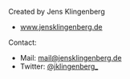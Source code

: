Created by Jens Klingenberg
* www.jensklingenberg.de


Contact:
* Mail: mail@jensklingenberg.de
* Twitter: [@jklingenberg_](https://twitter.com/jklingenberg_)